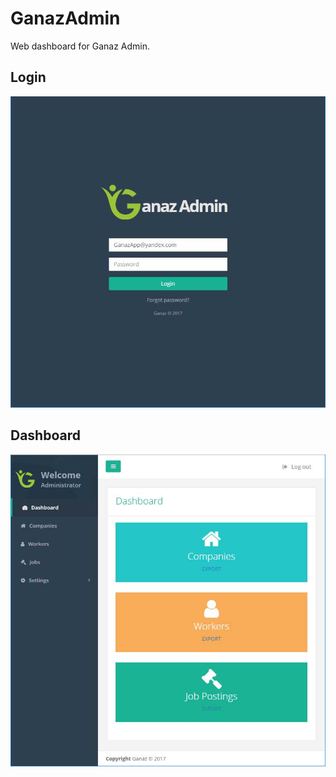 # GanazAdmin
Web dashboard for Ganaz Admin.
## Login
![login screen](screenshot/ganaz-admin-login.jpg?raw=true "Login")

## Dashboard
![login screen](screenshot/ganaz-admin-dashboard.jpg?raw=true "Login")
